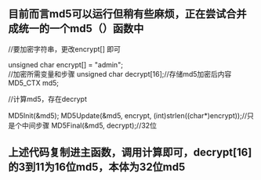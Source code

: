 ## 目前而言md5可以运行但稍有些麻烦，正在尝试合并成统一的一个md5（）函数中

//要加密字符串，更改encrypt[] 即可

unsigned char encrypt[] = "admin";  
//加密所需变量和步骤
unsigned char decrypt[16];//存储md5加密后内容
MD5_CTX md5;

//计算md5，存在decrypt

MD5Init(&md5);
MD5Update(&md5, encrypt, (int)strlen((char*)encrypt));//只是个中间步骤
MD5Final(&md5, decrypt);//32位



## 上述代码复制进主函数，调用计算即可，decrypt[16]的3到11为16位md5，本体为32位md5